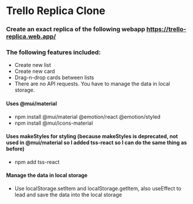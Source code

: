 # Trello Replica Clone

### Create an exact replica of the following webapp https://trello-replica.web.app/
### The following features included:
- Create new list
- Create new card
- Drag-n-drop cards between lists
- There are no API requests. You have to manage the data in local storage.

#### Uses @mui/material
- npm install @mui/material @emotion/react @emotion/styled
- npm install @mui/icons-material

#### Uses makeStyles for styling (because makeStyles is deprecated, not used in @mui/material so I added tss-react so I can do the same thing as before)
- npm add tss-react

#### Manage the data in local storage
- Use localStorage.setItem and localStorage.getItem, also useEffect to lead and save the data into the local storage
